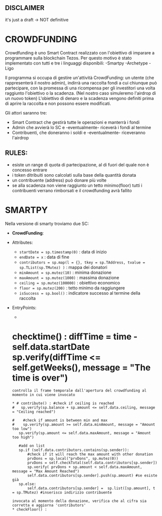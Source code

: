 ## DISCLAIMER
it's just a draft -> NOT definitive

# CROWDFUNDING
Crowdfunding è uno Smart Contract realizzato con l'obiettivo di imparare a programmare sulla blockchain Tezos.
Per questo motivo è stato implementato con tutti e tre i linguaggi disponibili:
-Smartpy
-Archetype
-Ligo

Il programma si occupa di gestire un'attività CrowdFunding: un utente (che rappresenterà il nostro admin),
indirrà una raccolta fondi a cui chiunque può partecipare, con la promessa di una ricompensa per gli investitori una volta raggiunto l'obiettivo o la scadenza. (Nel nostro caso simuleremo l'airdrop di un nuovo token)
L'obiettivo di denaro e la scadenza vengono definiti prima di aprire la raccolta e non possono essere modificati.

Gli attori saranno tre:
* Smart Contract che gestirà tutte le operazioni e manterrà i fondi
* Admin che avvierà lo SC e -eventualmente- riceverà i fondi al termine
* Contribuenti, che doneranno i soldi e -eventualmente- riceveranno l'airdrop

## RULES:
* esiste un range di quota di partecipazione, al di fuori del quale non è concesso entrare
* i token ditribuiti sono calcolati sulla base della quantità donata
* un contribuente (address) può donare più volte
* se alla scadenza non viene raggiunto un tetto minimo(floor) tutti i contribuenti verrano rimborsati e il crowdfunding avrà fallito

# SMARTPY
Nella versione di smarty troviamo due SC:
* **CrowdFunding**:
 * Attributes:
	* `startDate = sp.timestamp(0)` : data di inizio
	* `endDate = x` : data di fine
	* `contributors = sp.map(l = {}, tkey = sp.TAddress, tvalue = sp.TList(sp.TMutez) )` : mappa dei donatori 
	* `minAmount = sp.mutez(10)` : minima donazione
	* `maxAmount = sp.mutez(1000)` : massima donazione
	* `ceiling = sp.mutez(100000)` : obiettivo economico
	* `floor = sp.mutez(200)` : tetto minimo da raggiungere
	* `isSuccess = sp.bool()` : indicatore successo al termine della raccolta 
	
 * EntryPoints:
	* ```
	 # checktime() : diffTime = time - self.data.startDate sp.verify(diffTime <= self.getWeeks(), message = "The time is over")
	 ```
	controlla il frame temporale dall'apertura del crowdfunding al momento in cui viene invocato
	
	* # contribute() : #check if ceiling is reached 
	#	sp.verify(sp.balance + sp.amount <= self.data.ceiling, message = "Ceiling reached")  
 
    #    #check if amount is between min and max
    #    sp.verify(sp.amount >= self.data.minAmount, message = "Amount too low")
        sp.verify(sp.amount <= self.data.maxAmount, message = "Amount too high")
        
        #add on list
        sp.if (self.data.contributors.contains(sp.sender)): 
            #check if it will reach the max amount with other donation
            prvDons = sp.local("prvDons", sp.mutez(0))
            prvDons = self.checkTotal(self.data.contributors[sp.sender])
            sp.verify( prvDons + sp.amount < self.data.maxAmount, message = "Max Amount Reached") 
            self.data.contributors[sp.sender].push(sp.amount) #se esiste già
        sp.else:
            self.data.contributors[sp.sender] =  sp.list([sp.amount], t = sp.TMutez) #inserisco indirizzo contribuente
    
	invocata al momento della donazione, verifica che al cifra sia corretta e aggiorna 'contributors'
	* checkFloor() :



